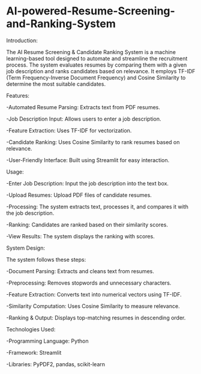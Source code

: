 # AI-powered-Resume-Screening-and-Ranking-System
Introduction:

The AI Resume Screening & Candidate Ranking System is a machine learning-based tool designed to automate and streamline the recruitment process. The system evaluates resumes by comparing them with a given job description and ranks candidates based on relevance. It employs TF-IDF (Term Frequency-Inverse Document Frequency) and Cosine Similarity to determine the most suitable candidates.

Features:

-Automated Resume Parsing: Extracts text from PDF resumes.

-Job Description Input: Allows users to enter a job description.

-Feature Extraction: Uses TF-IDF for vectorization.

-Candidate Ranking: Uses Cosine Similarity to rank resumes based on relevance.

-User-Friendly Interface: Built using Streamlit for easy interaction.

Usage:

-Enter Job Description: Input the job description into the text box.

-Upload Resumes: Upload PDF files of candidate resumes.

-Processing: The system extracts text, processes it, and compares it with the job description.

-Ranking: Candidates are ranked based on their similarity scores.

-View Results: The system displays the ranking with scores.

System Design:

The system follows these steps:

-Document Parsing: Extracts and cleans text from resumes.

-Preprocessing: Removes stopwords and unnecessary characters.

-Feature Extraction: Converts text into numerical vectors using TF-IDF.

-Similarity Computation: Uses Cosine Similarity to measure relevance.

-Ranking & Output: Displays top-matching resumes in descending order.

Technologies Used:

-Programming Language: Python

-Framework: Streamlit

-Libraries: PyPDF2, pandas, scikit-learn
